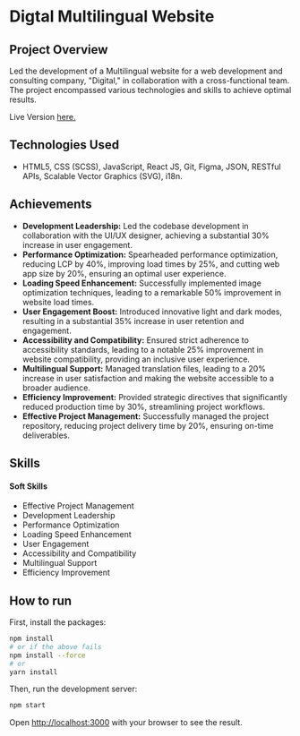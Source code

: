 # Digtal Multilingual Website 

## Project Overview
Led the development of a Multilingual website for a web development and consulting company, "Digital," 
in collaboration with a cross-functional team. The project encompassed various technologies and skills to achieve optimal results.

Live Version [here.](https://digtall.netlify.app/)

## Technologies Used
- HTML5, CSS (SCSS), JavaScript, React JS, Git, Figma, JSON, RESTful APIs, Scalable Vector Graphics (SVG), i18n.


## Achievements
-	**Development Leadership:** Led the codebase development in collaboration with the UI/UX designer, achieving a substantial 30% increase in user engagement.
-	**Performance Optimization:** Spearheaded performance optimization, reducing LCP by 40%, improving load times by 25%, and cutting web app size by 20%, ensuring an optimal user experience.
-	**Loading Speed Enhancement:** Successfully implemented image optimization techniques, leading to a remarkable 50% improvement in website load times.
-	**User Engagement Boost:** Introduced innovative light and dark modes, resulting in a substantial 35% increase in user retention and engagement.
-	**Accessibility and Compatibility:** Ensured strict adherence to accessibility standards, leading to a notable 25% improvement in website compatibility, providing an inclusive user experience.
-	**Multilingual Support:** Managed translation files, leading to a 20% increase in user satisfaction and making the website accessible to a broader audience.
-	**Efficiency Improvement:** Provided strategic directives that significantly reduced production time by 30%, streamlining project workflows.
-	**Effective Project Management:** Successfully managed the project repository, reducing project delivery time by 20%, ensuring on-time deliverables.
  
## Skills
  
#### Soft Skills
-	Effective Project Management
-	Development Leadership
-	Performance Optimization
-	Loading Speed Enhancement
-	User Engagement
-	Accessibility and Compatibility
-	Multilingual Support
-	Efficiency Improvement

## How to run
First, install the packages:

```bash
npm install
# or if the above fails
npm install --force
# or
yarn install
```

Then, run the development server:
```bash
npm start

```

Open [http://localhost:3000](http://localhost:3000) with your browser to see the result.


